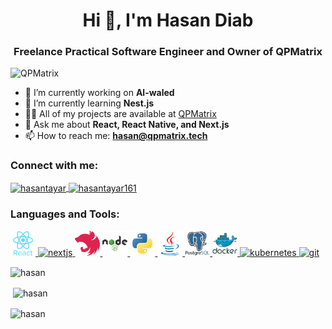 <h1 align="center">Hi 👋, I'm Hasan Diab</h1>
<h3 align="center">Freelance Practical Software Engineer and Owner of QPMatrix</h3>

<p align="left">
  <img src="https://komarev.com/ghpvc/?username=QPMatrix&label=Profile%20views&color=0e75b6&style=flat" alt="QPMatrix" />
</p>

- 🔭 I’m currently working on **Al-waled**
- 🌱 I’m currently learning **Nest.js**
- 👨‍💻 All of my projects are available at [QPMatrix](https://www.qpmatrix.tech)
- 💬 Ask me about **React, React Native, and Next.js**
- 📫 How to reach me: **hasan@qpmatrix.tech**

<h3 align="left">Connect with me:</h3>
<p align="left">
  <a href="https://linkedin.com/in/hasantayar" target="_blank">
    <img align="center" src="https://raw.githubusercontent.com/rahuldkjain/github-profile-readme-generator/master/src/images/icons/Social/linked-in-alt.svg" alt="hasantayar" height="30" width="40" />
  </a>
  <a href="https://instagram.com/hasantayar161" target="_blank">
    <img align="center" src="https://raw.githubusercontent.com/rahuldkjain/github-profile-readme-generator/master/src/images/icons/Social/instagram.svg" alt="hasantayar161" height="30" width="40" />
  </a>
</p>

<h3 align="left">Languages and Tools:</h3>
<p align="left">
  <a href="https://reactjs.org/" target="_blank" rel="noreferrer">
    <img src="https://raw.githubusercontent.com/devicons/devicon/master/icons/react/react-original-wordmark.svg" alt="react" width="40" height="40"/>
  </a>
  <a href="https://nextjs.org/" target="_blank" rel="noreferrer">
    <img src="https://cdn.worldvectorlogo.com/logos/nextjs-2.svg" alt="nextjs" width="40" height="40"/>
  </a>
  <a href="https://nestjs.com/" target="_blank" rel="noreferrer">
    <img src="https://raw.githubusercontent.com/devicons/devicon/master/icons/nestjs/nestjs-plain.svg" alt="nestjs" width="40" height="40"/>
  </a>
  <a href="https://nodejs.org" target="_blank" rel="noreferrer">
    <img src="https://raw.githubusercontent.com/devicons/devicon/master/icons/nodejs/nodejs-original-wordmark.svg" alt="nodejs" width="40" height="40"/>
  </a>
  <a href="https://www.python.org" target="_blank" rel="noreferrer">
    <img src="https://raw.githubusercontent.com/devicons/devicon/master/icons/python/python-original.svg" alt="python" width="40" height="40"/>
  </a>
  <a href="https://www.java.com" target="_blank" rel="noreferrer">
    <img src="https://raw.githubusercontent.com/devicons/devicon/master/icons/java/java-original.svg" alt="java" width="40" height="40"/>
  </a>
  <a href="https://www.postgresql.org" target="_blank" rel="noreferrer">
    <img src="https://raw.githubusercontent.com/devicons/devicon/master/icons/postgresql/postgresql-original-wordmark.svg" alt="postgresql" width="40" height="40"/>
  </a>
  <a href="https://www.docker.com/" target="_blank" rel="noreferrer">
    <img src="https://raw.githubusercontent.com/devicons/devicon/master/icons/docker/docker-original-wordmark.svg" alt="docker" width="40" height="40"/>
  </a>
  <a href="https://kubernetes.io/" target="_blank" rel="noreferrer">
    <img src="https://www.vectorlogo.zone/logos/kubernetes/kubernetes-icon.svg" alt="kubernetes" width="40" height="40"/>
  </a>
  <a href="https://git-scm.com/" target="_blank" rel="noreferrer">
    <img src="https://www.vectorlogo.zone/logos/git-scm/git-scm-icon.svg" alt="git" width="40" height="40"/>
  </a>
</p>

<p><img align="center" src="https://github-readme-stats.vercel.app/api/top-langs?username=qpmatrix&show_icons=true&locale=en&layout=compact" alt="hasan" /></p>

<p>&nbsp;<img align="center" src="https://github-readme-stats.vercel.app/api?username=qpmatrix&show_icons=true&locale=en" alt="hasan" /></p>

<p><img align="center" src="https://github-readme-streak-stats.herokuapp.com/?user=qpmatrix&" alt="hasan" /></p>